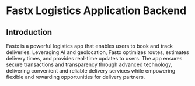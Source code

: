 # Fastx Logistics Application Backend

## Introduction

Fastx is a powerful logistics app that enables users to book and track deliveries. Leveraging AI and geolocation, Fastx optimizes routes, estimates delivery times, and provides real-time updates to users. The app ensures secure transactions and transparency through advanced technology, delivering convenient and reliable delivery services while empowering flexible and rewarding opportunities for delivery partners.